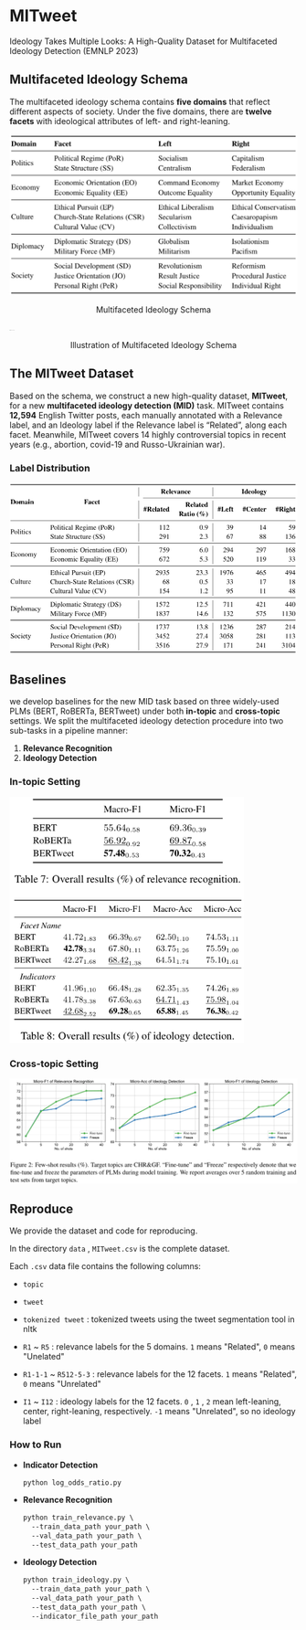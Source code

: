 # MITweet

Ideology Takes Multiple Looks: A High-Quality Dataset for Multifaceted Ideology Detection (EMNLP 2023)

## Multifaceted Ideology Schema

The multifaceted ideology schema contains **five domains** that reflect different aspects of society. Under the five domains, there are **twelve facets** with ideological attributes of left- and right-leaning.

<img src="pics/schema_table.png" alt="Multifaceted Ideology Schema" title="Multifaceted Ideology Schema" style="zoom:70%;" />

<center><p>Multifaceted Ideology Schema</p></center>

<img src="pics/schema.png" alt="Multifaceted Ideology Schema" title="Illustration of Multifaceted Ideology Schema" style="zoom:4%;" />

<center><p>Illustration of Multifaceted Ideology Schema</p></center>

## The MITweet Dataset

Based on the schema, we construct a new high-quality dataset, **MITweet**, for a new **multifaceted ideology detection (MID)** task. MITweet contains **12,594** English Twitter posts, each manually annotated with a Relevance label, and an Ideology label if the Relevance label is “Related”, along each facet. Meanwhile, MITweet covers 14 highly controversial topics in recent years (e.g., abortion, covid-19 and Russo-Ukrainian war).

### Label Distribution

<img src="pics/label distribution.png" alt="Label Distribution of MITweet" title="Label Distribution of MITweet" style="zoom:70%;" />

## Baselines

we develop baselines for the new MID task based on three widely-used PLMs (BERT, RoBERTa, BERTweet)  under both **in-topic** and **cross-topic** settings. We split the multifaceted ideology detection procedure into two sub-tasks in a pipeline manner:

1. **Relevance Recognition**
2. **Ideology Detection**

### In-topic Setting

<img src="pics/results_in-topic.png" alt="results_in-topic" title="results_in-topic" style="zoom:70%;" />

### Cross-topic Setting

<img src="pics/results_cross-topic.png" alt="results_cross-topic" title="results_cross-topic" style="zoom:70%;" />

## Reproduce

We provide the dataset and code for reproducing.

In the directory  `data` ,  `MITweet.csv`  is the complete dataset.

Each  `.csv`  data file contains the following columns: 

- `topic`
- `tweet`

- `tokenized tweet`  : tokenized tweets using the tweet segmentation tool in nltk
- `R1` ~ `R5` : relevance labels for the 5 domains.  `1`  means "Related",  `0`  means "Unelated"
- `R1-1-1` ~ `R512-5-3` : relevance labels for the 12 facets.  `1`  means "Related",  `0`  means "Unrelated"
- `I1` ~ `I12` : ideology labels for the 12 facets.  `0` , `1` , `2`  mean left-leaning, center, right-leaning, respectively.  `-1`  means "Unrelated", so no ideology label

### How to Run

- **Indicator Detection**

  ```
  python log_odds_ratio.py
  ```

- **Relevance Recognition**

  ```
  python train_relevance.py \
  	--train_data_path your_path \
  	--val_data_path your_path \
  	--test_data_path your_path
  ```

- **Ideology Detection**

  ```
  python train_ideology.py \
  	--train_data_path your_path \
  	--val_data_path your_path \
  	--test_data_path your_path \
  	--indicator_file_path your_path
  ```
